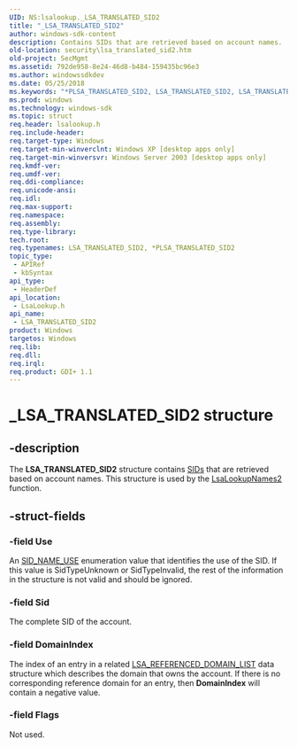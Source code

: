 ```yaml
---
UID: NS:lsalookup._LSA_TRANSLATED_SID2
title: "_LSA_TRANSLATED_SID2"
author: windows-sdk-content
description: Contains SIDs that are retrieved based on account names.
old-location: security\lsa_translated_sid2.htm
old-project: SecMgmt
ms.assetid: 792de958-8e24-46d8-b484-159435bc96e3
ms.author: windowssdkdev
ms.date: 05/25/2018
ms.keywords: "*PLSA_TRANSLATED_SID2, LSA_TRANSLATED_SID2, LSA_TRANSLATED_SID2 structure [Security], PLSA_TRANSLATED_SID2, PLSA_TRANSLATED_SID2 structure pointer [Security], _LSA_TRANSLATED_SID2, _lsa_lsa_translated_sid2, lsalookup/LSA_TRANSLATED_SID2, lsalookup/PLSA_TRANSLATED_SID2, security.lsa_translated_sid2"
ms.prod: windows
ms.technology: windows-sdk
ms.topic: struct
req.header: lsalookup.h
req.include-header: 
req.target-type: Windows
req.target-min-winverclnt: Windows XP [desktop apps only]
req.target-min-winversvr: Windows Server 2003 [desktop apps only]
req.kmdf-ver: 
req.umdf-ver: 
req.ddi-compliance: 
req.unicode-ansi: 
req.idl: 
req.max-support: 
req.namespace: 
req.assembly: 
req.type-library: 
tech.root: 
req.typenames: LSA_TRANSLATED_SID2, *PLSA_TRANSLATED_SID2
topic_type:
 - APIRef
 - kbSyntax
api_type:
 - HeaderDef
api_location:
 - LsaLookup.h
api_name:
 - LSA_TRANSLATED_SID2
product: Windows
targetos: Windows
req.lib: 
req.dll: 
req.irql: 
req.product: GDI+ 1.1
---
```


# _LSA_TRANSLATED_SID2 structure


## -description


The <b>LSA_TRANSLATED_SID2</b> structure contains 
<a href="https://msdn.microsoft.com/328fba4e-e590-4174-9274-52dad58cb91f">SIDs</a> that are retrieved based on account names. This structure is used by the 
<a href="https://msdn.microsoft.com/fe219070-6a00-4b8c-b2e4-2ad290a1cb9c">LsaLookupNames2</a> function.


## -struct-fields




### -field Use

An 
<a href="https://msdn.microsoft.com/library/windows/hardware/ff556744">SID_NAME_USE</a> enumeration value that identifies the use of the SID. If this value is SidTypeUnknown or SidTypeInvalid, the rest of the information in the structure is not valid and should be ignored.


### -field Sid

The complete SID of the account.


### -field DomainIndex

The index of an entry in a related 
<a href="https://msdn.microsoft.com/ddf0afcb-7ec4-42ed-bf40-38ef33f33a0c">LSA_REFERENCED_DOMAIN_LIST</a> data structure which describes the domain that owns the account. If there is no corresponding reference domain for an entry, then <b>DomainIndex</b> will contain a negative value.


### -field Flags

Not used.


